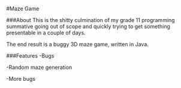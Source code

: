 #Maze Game

###About
This is the shitty culmination of my grade 11 programming summative going out of scope and quickly trying to get something presentable in a couple of days.

The end result is a buggy 3D maze game, written in Java.

###Features
-Bugs

-Random maze generation

-More bugs


